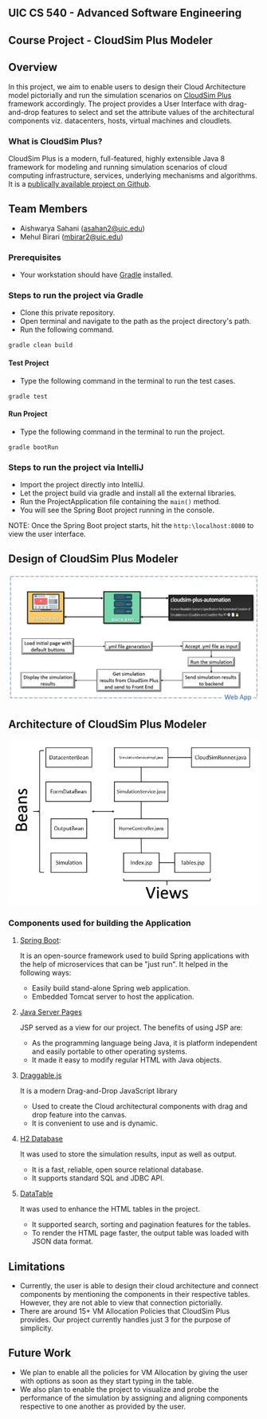 ## UIC CS 540 - Advanced Software Engineering

## Course Project - CloudSim Plus Modeler

## Overview

In this project, we aim to enable users to design their Cloud Architecture model pictorially and run the simulation scenarios on [CloudSim Plus](https://cloudsimplus.org/) framework accordingly. The project provides a User Interface with drag-and-drop features to select and set the attribute values of the architectural components viz. datacenters, hosts, virtual machines and cloudlets.

### What is CloudSim Plus?
CloudSim Plus is a modern, full-featured, highly extensible Java 8 framework for modeling and running simulation scenarios of cloud computing infrastructure, services, underlying mechanisms and algorithms. It is a [publically available project on Github](https://github.com/manoelcampos/cloudsim-plus).

## Team Members

- Aishwarya Sahani (asahan2@uic.edu)
- Mehul Birari (mbirar2@uic.edu)

### Prerequisites

- Your workstation should have [Gradle](https://gradle.org/) installed.

### Steps to run the project via Gradle

- Clone this private repository.
- Open terminal and navigate to the path as the project directory's path.
- Run the following command.

```
gradle clean build
```

#### Test Project

- Type the following command in the terminal to run the test cases.

```
gradle test
```

#### Run Project

- Type the following command in the terminal to run the project.

```
gradle bootRun
```

### Steps to run the project via IntelliJ

- Import the project directly into IntelliJ.
- Let the project build via gradle and install all the external libraries.
- Run the ProjectApplication file containing the `main()` method.
- You will see the Spring Boot project running in the console.

NOTE: Once the Spring Boot project starts, hit the `http:\localhost:8080` to view the user interface.

## Design of CloudSim Plus Modeler

!["CloudSim Plus Modeler Design"](Images/Design.jpg)

## Architecture of CloudSim Plus Modeler

!["CloudSim Plus Modeler Architecture"](Images/ArchitectureDiagram.jpg)

### Components used for building the Application

1. [Spring Boot](https://spring.io/projects/spring-boot): 
   
    It is an open-source framework used to build Spring applications with the help of microservices that can be "just run". It helped in the following ways:
    - Easily build stand-alone Spring web application.
    - Embedded Tomcat server to host the application.
    
2. [Java Server Pages](https://www.oracle.com/java/technologies/jspt.html)
    
    JSP served as a view for our project. The benefits of using JSP are:
    - As the programming language being Java, it is platform independent and easily portable to other operating systems.
    - It made it easy to modify regular HTML with Java objects.
    
3. [Draggable.js](https://shopify.github.io/draggable/docs/)

    It is a modern Drag-and-Drop JavaScript library 
    - Used to create the Cloud architectural components with drag and drop feature into the canvas.
    - It is convenient to use and is dynamic.

4. [H2 Database](https://www.h2database.com/html/main.html)

    It was used to store the simulation results, input as well as output.
    - It is a fast, reliable, open source relational database.
    - It supports standard SQL and JDBC API.

5. [DataTable](https://datatables.net/)

    It was used to enhance the HTML tables in the project. 
    - It supported search, sorting and pagination features for the tables.
    - To render the HTML page faster, the output table was loaded with JSON data format.

## Limitations

- Currently, the user is able to design their cloud architecture and connect components by mentioning the components in their respective tables. However, they are not able to view that connection pictorially.
- There are around 15+ VM Allocation Policies that CloudSim Plus provides. Our project currently handles just 3 for the purpose of simplicity.

## Future Work

- We plan to enable all the policies for VM Allocation by giving the user with options as soon as they start typing in the table.
- We also plan to enable the project to visualize and probe the performance of the simulation by assigning and aligning components respective to one another as provided by the user.